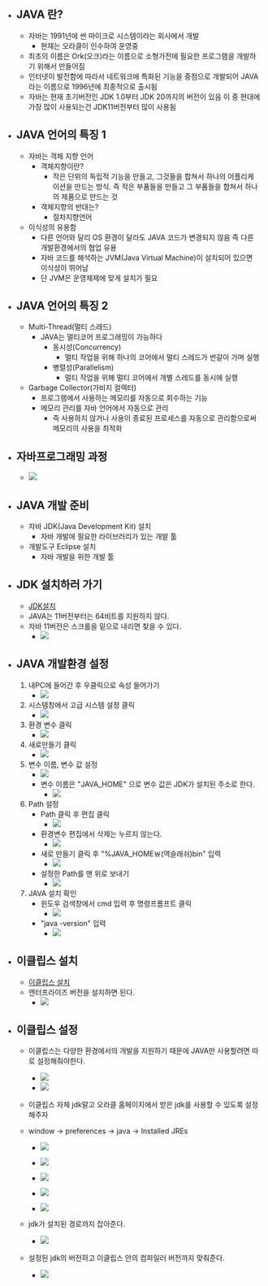 
- ## JAVA 란?
	- 자바는 1991년에 썬 마이크로 시스템이라는 회사에서 개발
		- 현재는 오라클이 인수하여 운영중
	- 최초의 이름은 Ork(오크)라는 이름으로 소형가전에 필요한 프로그램을 개발하기 위해서 만들어짐
	- 인터넷이 발전함에 따라서 네트워크에 특화된 기능을 중점으로 개발되어 JAVA 라는 이름으로 1996년에 최종적으로 출시됨
	- 자바는 현재 초기버전인 JDK 1.0부터 JDK 20까지의 버전이 있음 이 중 현대에 가장 많이 사용되는건 JDK11버전부터 많이 사용됨

- ## JAVA 언어의 특징 1
	- 자바는 객체 지향 언어
		- 객체지향이란?
			- 작은 단위의 독립적 기능을 만들고, 그것들을 합쳐서 하나의 어플리케이션을 만드는 방식. 즉 작은 부품들을 만들고 그 부품들을 합쳐서 하나의 제품으로 만드는 것
		- 객체지향의 반대는?
			- 절차지향언어
	- 이식성의 유용함
		- 다른 언어와 달리 OS 환경이 달라도 JAVA 코드가 변경되지 않음 즉 다른 개발환경에서의 협업 유용
		- 자바 코드를 해석하는 JVM(Java Virtual Machine)이 설치되어 있으면 이식성이 뛰어남
		- 단 JVM은 운영체제에 맞게 설치가 필요

- ## JAVA 언어의 특징 2
	- Multi-Thread(멀티 스레드)
		- JAVA는 멀티코어 프로그래밍이 가능하다
			- 동시성(Concurrency) 
				- 멀티 작업을 위해 하나의 코어에서 멀티 스레드가 번갈아 가며 실행
			- 병렬성(Parallelism)
				- 멀티 작업을 위해 멀티 코어에서 개별 스레드를 동시에 실행
	- Garbage Collector(가비지 컬렉터)
		- 프로그램에서 사용하는 메모리를 자동으로 회수하는 기능
		- 메모리 관리를 자바 언어에서 자동으로 관리
			- 즉 사용하지 않거나 사용이 종료된 프로세스를 자동으로 관리함으로써 메모리의 사용을 최적화

- ## 자바프로그래밍 과정
	- ![](https://i.imgur.com/HSgSlhb.png)


- ## JAVA 개발 준비 
	- 자바 JDK(Java Development Kit) 설치
		- 자바 개발에 필요한 라이브러리가 있는 개발 툴
	- 개발도구 Eclipse 설치
		- 자바 개발을 위한 개발 툴

- ## JDK 설치하러 가기
	- [JDK설치](https://www.oracle.com/kr/java/technologies/downloads/#java11)
	- JAVA는 11버전부터는 64비트를 지원하지 않다.
	- 자바 11버전은 스크롤을 밑으로 내리면 찾을 수 있다.
		- ![](https://i.imgur.com/vijfgQ1.png)

- ## JAVA 개발환경 설정
	1. 내PC에 들어간 후 우클릭으로 속성 들어가기
		- ![](https://i.imgur.com/DlcTpuQ.png)
	2. 시스템창에서 고급 시스템 설정 클릭
		- ![](https://i.imgur.com/LZtP2uN.png)
	3. 환경 변수 클릭 
		- ![](https://i.imgur.com/NhIiSjY.png)
	4. 새로만들기 클릭
		- ![](https://i.imgur.com/yNsWDUM.png)
	5. 변수 이름, 변수 값 설정 
		- ![](https://i.imgur.com/b3YNuFp.png)
		- 변수 이름은 "JAVA_HOME" 으로 변수 값은 JDK가 설치된 주소로 한다.
			- ![](https://i.imgur.com/VLnGZDq.png)
	6. Path 설정 
		- Path 클릭 후 편집 클릭
			- ![](https://i.imgur.com/XZDP9sb.png)
		- 환경변수 편집에서 삭제는 누르지 않는다.
			- ![](https://i.imgur.com/bgYVmx0.png)
		- 새로 만들기 클릭 후 "%JAVA_HOME￦(역슬래쉬)bin" 입력
			- ![](https://i.imgur.com/Fu5Qbty.png)
		- 설정한 Path를 맨 위로 보내기
			- ![](https://i.imgur.com/9adSk4b.png)
	7. JAVA 설치 확인
		- 윈도우 검색창에서 cmd 입력 후 명령프롬프트 클릭
			- ![](https://i.imgur.com/753DJlo.png)
		- "java -version" 입력
			- ![](https://i.imgur.com/3vRkFb8.png)

- ## 이클립스 설치
	- [이클립스 설치](https://www.eclipse.org/downloads/packages/)
	- 엔터프라이즈 버전을 설치하면 된다.
		- ![](https://i.imgur.com/VE8irzz.png)

- ## 이클립스 설정
	- 이클립스는 다양한 환경에서의 개발을 지원하기 때문에 JAVA만 사용할려면 따로 설정해줘야한다.
		- ![](https://i.imgur.com/SiMqI7s.png)
		- ![](https://i.imgur.com/eaO1VI2.png)

	- 이클립스 자체 jdk말고 오라클 홈페이지에서 받은 jdk를 사용할 수 있도록 설정해주자
	- window -> preferences -> java -> Installed JREs
		- ![](https://i.imgur.com/tDrBVlw.png)
		- ![](https://i.imgur.com/rQF57bk.png)
		- ![](https://i.imgur.com/aLa1bR8.png)
	
		- ![](https://i.imgur.com/bjsqspm.png)
		- ![](https://i.imgur.com/8JFkqjG.png)
	- jdk가 설치된 경로까지 잡아준다.
		- ![](https://i.imgur.com/89NIt1q.png)
	- 설정된 jdk의 버전하고 이클립스 안의 컴파일러 버전까지 맞춰준다.
		- ![](https://i.imgur.com/e2nolbf.png)
